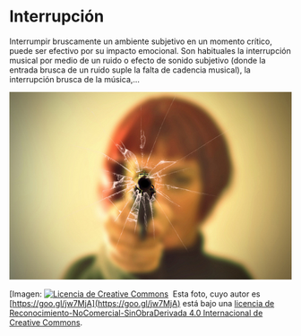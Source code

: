 # Interrupción

Interrumpir bruscamente un ambiente subjetivo en un momento crítico, puede ser efectivo por su impacto emocional. Son habituales la interrupción musical por medio de un ruido o efecto de sonido subjetivo (donde la entrada brusca de un ruido suple la falta de cadencia musical), la interrupción brusca de la música,...


![Interrupción](img/Interrupcion.jpg "Interrupción")



\[Imagen: [![Licencia de Creative Commons](https://i.creativecommons.org/l/by-nc-nd/4.0/80x15.png)](http://creativecommons.org/licenses/by-nc-nd/4.0/)  Esta foto, cuyo autor es [https://goo.gl/jw7MjA](https://goo.gl/jw7MjA) está bajo una [licencia de Reconocimiento-NoComercial-SinObraDerivada 4.0 Internacional de Creative Commons](http://creativecommons.org/licenses/by-nc-nd/4.0/).
